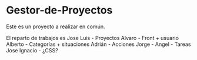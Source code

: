 # Gestor-de-Proyectos

Este es un proyecto a realizar en común.

El reparto de trabajos es
  Jose Luis     - Proyectos
  Alvaro        - Front + usuario
  Alberto       - Categorías + situaciones
  Adrián        - Acciones
  Jorge - Angel - Tareas
  Jose Ignacio  - ¿CSS?

